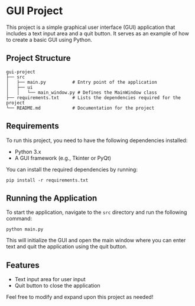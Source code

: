 # GUI Project

This project is a simple graphical user interface (GUI) application that includes a text input area and a quit button. It serves as an example of how to create a basic GUI using Python.

## Project Structure

```
gui-project
├── src
│   ├── main.py          # Entry point of the application
│   ├── ui
│   │   └── main_window.py # Defines the MainWindow class
├── requirements.txt     # Lists the dependencies required for the project
└── README.md            # Documentation for the project
```

## Requirements

To run this project, you need to have the following dependencies installed:

- Python 3.x
- A GUI framework (e.g., Tkinter or PyQt)

You can install the required dependencies by running:

```
pip install -r requirements.txt
```

## Running the Application

To start the application, navigate to the `src` directory and run the following command:

```
python main.py
```

This will initialize the GUI and open the main window where you can enter text and quit the application using the quit button.

## Features

- Text input area for user input
- Quit button to close the application

Feel free to modify and expand upon this project as needed!